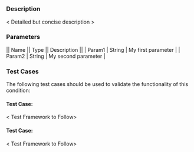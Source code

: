 # <CONDITION CLASS NAME>

### Description

< Detailed but concise description >

### Parameters

|| Name || Type || Description ||
| Param1 | String | My first parameter |
| Param2 | String | My second parameter |

### Test Cases

The following test cases should be used to validate the functionality of this condition: 

#### Test Case: <Description>

< Test Framework to Follow>

#### Test Case: <Description>

< Test Framework to Follow>